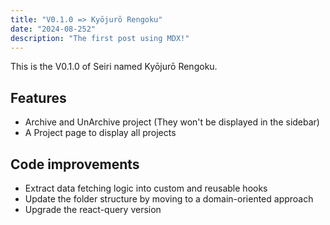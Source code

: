 ```yaml
---
title: "V0.1.0 => Kyōjurō Rengoku"
date: "2024-08-252"
description: "The first post using MDX!"
---
```

This is the V0.1.0 of Seiri named Kyōjurō Rengoku. 

## Features 
- Archive and UnArchive project (They won't be displayed in the sidebar) 
- A Project page to display all projects 

## Code improvements 
- Extract data fetching logic into custom and reusable hooks 
- Update the folder structure by moving to a domain-oriented approach 
- Upgrade the react-query version